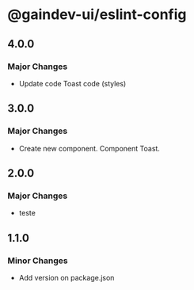 # @gaindev-ui/eslint-config

## 4.0.0

### Major Changes

- Update code Toast code (styles)

## 3.0.0

### Major Changes

- Create new component. Component Toast.

## 2.0.0

### Major Changes

- teste

## 1.1.0

### Minor Changes

- Add version on package.json
